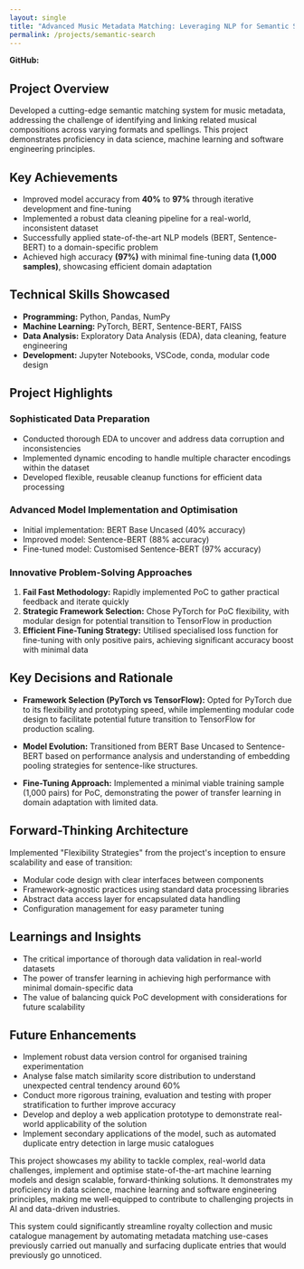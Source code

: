 ```yaml
---
layout: single
title: "Advanced Music Metadata Matching: Leveraging NLP for Semantic Search in the Music Industry"
permalink: /projects/semantic-search
---
```


**GitHub:** [](https://github.com/)

## Project Overview

Developed a cutting-edge semantic matching system for music metadata, addressing the challenge of identifying and linking related musical compositions across varying formats and spellings. This project demonstrates proficiency in data science, machine learning and software engineering principles.

## Key Achievements

- Improved model accuracy from **40%** to **97%** through iterative development and fine-tuning
- Implemented a robust data cleaning pipeline for a real-world, inconsistent dataset
- Successfully applied state-of-the-art NLP models (BERT, Sentence-BERT) to a domain-specific problem
- Achieved high accuracy **(97%)** with minimal fine-tuning data **(1,000 samples)**, showcasing efficient domain adaptation

## Technical Skills Showcased

- **Programming:** Python, Pandas, NumPy
- **Machine Learning:** PyTorch, BERT, Sentence-BERT, FAISS
- **Data Analysis:** Exploratory Data Analysis (EDA), data cleaning, feature engineering
- **Development:** Jupyter Notebooks, VSCode, conda, modular code design

## Project Highlights

### Sophisticated Data Preparation
- Conducted thorough EDA to uncover and address data corruption and inconsistencies
- Implemented dynamic encoding to handle multiple character encodings within the dataset
- Developed flexible, reusable cleanup functions for efficient data processing

### Advanced Model Implementation and Optimisation
- Initial implementation: BERT Base Uncased (40% accuracy)
- Improved model: Sentence-BERT (88% accuracy)
- Fine-tuned model: Customised Sentence-BERT (97% accuracy)

### Innovative Problem-Solving Approaches
1. **Fail Fast Methodology:** Rapidly implemented PoC to gather practical feedback and iterate quickly
2. **Strategic Framework Selection:** Chose PyTorch for PoC flexibility, with modular design for potential transition to TensorFlow in production
3. **Efficient Fine-Tuning Strategy:** Utilised specialised loss function for fine-tuning with only positive pairs, achieving significant accuracy boost with minimal data

## Key Decisions and Rationale

- **Framework Selection (PyTorch vs TensorFlow):** Opted for PyTorch due to its flexibility and prototyping speed, while implementing modular code design to facilitate potential future transition to TensorFlow for production scaling.

- **Model Evolution:** Transitioned from BERT Base Uncased to Sentence-BERT based on performance analysis and understanding of embedding pooling strategies for sentence-like structures.

- **Fine-Tuning Approach:** Implemented a minimal viable training sample (1,000 pairs) for PoC, demonstrating the power of transfer learning in domain adaptation with limited data.

## Forward-Thinking Architecture

Implemented "Flexibility Strategies" from the project's inception to ensure scalability and ease of transition:

- Modular code design with clear interfaces between components
- Framework-agnostic practices using standard data processing libraries
- Abstract data access layer for encapsulated data handling
- Configuration management for easy parameter tuning

## Learnings and Insights

- The critical importance of thorough data validation in real-world datasets
- The power of transfer learning in achieving high performance with minimal domain-specific data
- The value of balancing quick PoC development with considerations for future scalability

## Future Enhancements

- Implement robust data version control for organised training experimentation
- Analyse false match similarity score distribution to understand unexpected central tendency around 60%
- Conduct more rigorous training, evaluation and testing with proper stratification to further improve accuracy
- Develop and deploy a web application prototype to demonstrate real-world applicability of the solution
- Implement secondary applications of the model, such as automated duplicate entry detection in large music catalogues

This project showcases my ability to tackle complex, real-world data challenges, implement and optimise state-of-the-art machine learning models and design scalable, forward-thinking solutions. It demonstrates my proficiency in data science, machine learning and software engineering principles, making me well-equipped to contribute to challenging projects in AI and data-driven industries.

This system could significantly streamline royalty collection and music catalogue management by automating metadata matching use-cases previously carried out manually and surfacing duplicate entries that would previously go unnoticed.
